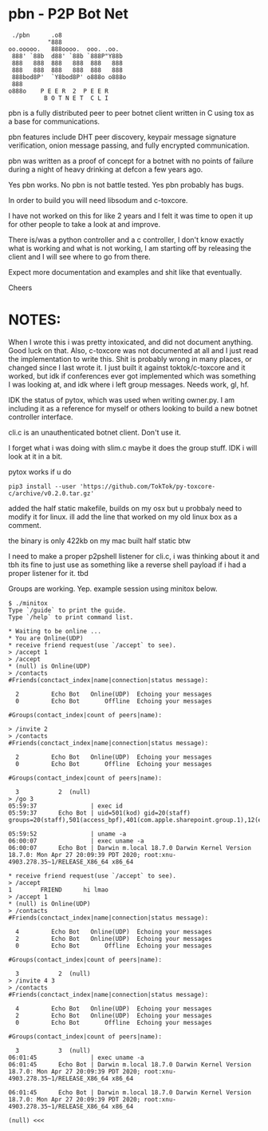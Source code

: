 # pbn - P2P Bot Net
```
 ./pbn      .o8    
           "888                   
oo.ooooo.   888oooo.  ooo. .oo.   
 888' `88b  d88' `88b `888P"Y88b  
 888   888  888   888  888   888  
 888   888  888   888  888   888  
 888bod8P'  `Y8bod8P' o888o o888o 
 888                              
o888o    P E E R  2  P E E R      
          B O T N E T  C L I    
```

pbn is a fully distributed peer to peer botnet client written in C using tox as a base for communications.

pbn features include DHT peer discovery, keypair message signature verification, onion message passing, and fully encrypted communication.

pbn was written as a proof of concept for a botnet with no points of failure during a night of heavy drinking at defcon a few years ago.

Yes pbn works. No pbn is not battle tested. Yes pbn probably has bugs. 

In order to build you will need libsodum and c-toxcore. 

I have not worked on this for like 2 years and I felt it was time to open it up for other people to take a look at and improve. 

There is/was a python controller and a c controller, I don't know exactly what is working and what is not working, I am starting off by releasing the client and I will see where to go from there.

Expect more documentation and examples and shit like that eventually.

Cheers


# NOTES:

When I wrote this i was pretty intoxicated, and did not document anything. Good luck on that. Also, c-toxcore was not documented at all and I just read the implementation to write this. Shit is probably wrong in many places, or changed since I last wrote it. I just built it against toktok/c-toxcore and it worked, but idk if conferences ever got implemented which was something I was looking at, and idk where i left group messages. Needs work, gl, hf.


IDK the status of pytox, which was used when writing owner.py. I am including it as a reference for myself or others looking to build a new botnet controller interface.


cli.c is an unauthenticated botnet client. Don't use it.

I forget what i was doing with slim.c maybe it does the group stuff. IDK i will look at it in a bit.


pytox works if u do 
```
pip3 install --user 'https://github.com/TokTok/py-toxcore-c/archive/v0.2.0.tar.gz'
```

added the half static makefile, builds on my osx but u probbaly need to modify it for linux. ill add the line that worked on my old linux box as a comment.

the binary is only 422kb on my mac built half static btw


I need to make a proper p2pshell listener for cli.c, i was thinking about it and tbh its fine to just use as something like a reverse shell payload if i had a proper listener for it. tbd


Groups are working. Yep. example session using minitox below.

```
$ ./minitox
Type `/guide` to print the guide.
Type `/help` to print command list.

* Waiting to be online ...
* You are Online(UDP)
* receive friend request(use `/accept` to see).
> /accept 1
> /accept
* (null) is Online(UDP)
> /contacts
#Friends(conctact_index|name|connection|status message):

  2         Echo Bot   Online(UDP)  Echoing your messages
  0         Echo Bot       Offline  Echoing your messages

#Groups(contact_index|count of peers|name):

> /invite 2
> /contacts
#Friends(conctact_index|name|connection|status message):

  2         Echo Bot   Online(UDP)  Echoing your messages
  0         Echo Bot       Offline  Echoing your messages

#Groups(contact_index|count of peers|name):

  3           2  (null)
> /go 3
05:59:37               | exec id
05:59:37      Echo Bot | uid=501(kod) gid=20(staff) groups=20(staff),501(access_bpf),401(com.apple.sharepoint.group.1),12(everyone),61(localaccounts),79(_appserverusr),80(admin),81(_appserveradm),98(_lpadmin),333(piavpn),33(_appstore),100(_lpoperator),204(_developer),250(_analyticsusers),395(com.apple.access_ftp),398(com.apple.access_screensharing),399(com.apple.access_ssh)

05:59:52               | uname -a
06:00:07               | exec uname -a
06:00:07      Echo Bot | Darwin m.local 18.7.0 Darwin Kernel Version 18.7.0: Mon Apr 27 20:09:39 PDT 2020; root:xnu-4903.278.35~1/RELEASE_X86_64 x86_64

* receive friend request(use `/accept` to see).
> /accept
1        FRIEND      hi lmao
> /accept 1
* (null) is Online(UDP)
> /contacts
#Friends(conctact_index|name|connection|status message):

  4         Echo Bot   Online(UDP)  Echoing your messages
  2         Echo Bot   Online(UDP)  Echoing your messages
  0         Echo Bot       Offline  Echoing your messages

#Groups(contact_index|count of peers|name):

  3           2  (null)
> /invite 4 3
> /contacts
#Friends(conctact_index|name|connection|status message):

  4         Echo Bot   Online(UDP)  Echoing your messages
  2         Echo Bot   Online(UDP)  Echoing your messages
  0         Echo Bot       Offline  Echoing your messages

#Groups(contact_index|count of peers|name):

  3           3  (null)
06:01:45               | exec uname -a
06:01:45      Echo Bot | Darwin m.local 18.7.0 Darwin Kernel Version 18.7.0: Mon Apr 27 20:09:39 PDT 2020; root:xnu-4903.278.35~1/RELEASE_X86_64 x86_64

06:01:45      Echo Bot | Darwin m.local 18.7.0 Darwin Kernel Version 18.7.0: Mon Apr 27 20:09:39 PDT 2020; root:xnu-4903.278.35~1/RELEASE_X86_64 x86_64

(null) <<<
```
